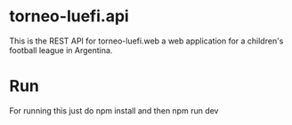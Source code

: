 # torneo-luefi.api
This is the REST API for torneo-luefi.web a web application for a children's football league in Argentina.

# Run
For running this just do npm install and then npm run dev

